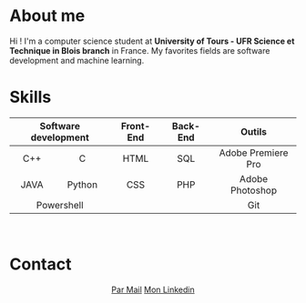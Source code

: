 # About me

Hi ! I'm a computer science student at __University of Tours - UFR Science et Technique in Blois branch__ in France. My favorites fields are software development and machine learning.
<br>
# Skills
<table align="center">
	<thead>
		<tr>
			<th colspan='2' align='center'>Software development</th>
			<th colspan='1' align='center'>Front-End</th>
			<th colspan='1' align='center'>Back-End</th>
			<th colspan='1' align='center'>Outils</th>
		</tr>
	</thead>
	<tbody>
		<tr>
			<td align='center'>C++</td>
			<td align='center'>C</td>
			<td align='center'>HTML</td>
			<td align='center'>SQL</td>
			<td align='center'>Adobe Premiere Pro</td>
		</tr>
		<tr>
			<td align='center'>JAVA</td>
			<td align='center'>Python</td>
			<td align='center'>CSS</td>
			<td align='center'>PHP</td>
			<td align='center'>Adobe Photoshop</td>
		</tr>
		<tr>
			<td align ='center' colspan='2'>Powershell</td>
			<td align='center'></td>
			<td align='center'></td>
			<td align='center'>Git</td>
		</tr>
	</tbody>
</table>
<br>

# Contact
<p align='center'>
	<a href="mailto:nikola.gandon@gmail.com">Par Mail</a>
	<a href="linkedin.in/nikola-gandon">Mon Linkedin</a>
</p>
